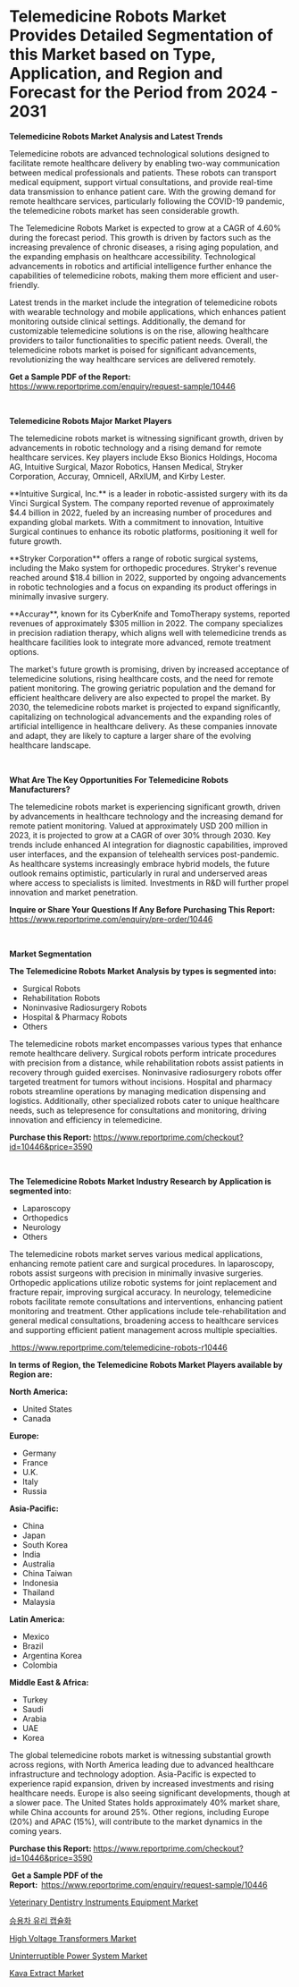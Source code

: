 <p><h1>Telemedicine Robots Market Provides Detailed Segmentation of this Market based on Type, Application, and Region and Forecast for the Period from 2024 - 2031</h1></p><p><strong>Telemedicine Robots Market Analysis and Latest Trends</strong></p>
<p><p>Telemedicine robots are advanced technological solutions designed to facilitate remote healthcare delivery by enabling two-way communication between medical professionals and patients. These robots can transport medical equipment, support virtual consultations, and provide real-time data transmission to enhance patient care. With the growing demand for remote healthcare services, particularly following the COVID-19 pandemic, the telemedicine robots market has seen considerable growth.</p><p>The Telemedicine Robots Market is expected to grow at a CAGR of 4.60% during the forecast period. This growth is driven by factors such as the increasing prevalence of chronic diseases, a rising aging population, and the expanding emphasis on healthcare accessibility. Technological advancements in robotics and artificial intelligence further enhance the capabilities of telemedicine robots, making them more efficient and user-friendly.</p><p>Latest trends in the market include the integration of telemedicine robots with wearable technology and mobile applications, which enhances patient monitoring outside clinical settings. Additionally, the demand for customizable telemedicine solutions is on the rise, allowing healthcare providers to tailor functionalities to specific patient needs. Overall, the telemedicine robots market is poised for significant advancements, revolutionizing the way healthcare services are delivered remotely.</p></p>
<p><strong>Get a Sample PDF of the Report:&nbsp;</strong> <a href="https://www.reportprime.com/enquiry/request-sample/10446">https://www.reportprime.com/enquiry/request-sample/10446</a></p>
<p>&nbsp;</p>
<p><strong>Telemedicine Robots Major Market Players</strong></p>
<p><p>The telemedicine robots market is witnessing significant growth, driven by advancements in robotic technology and a rising demand for remote healthcare services. Key players include Ekso Bionics Holdings, Hocoma AG, Intuitive Surgical, Mazor Robotics, Hansen Medical, Stryker Corporation, Accuray, Omnicell, ARxIUM, and Kirby Lester.</p><p>**Intuitive Surgical, Inc.** is a leader in robotic-assisted surgery with its da Vinci Surgical System. The company reported revenue of approximately $4.4 billion in 2022, fueled by an increasing number of procedures and expanding global markets. With a commitment to innovation, Intuitive Surgical continues to enhance its robotic platforms, positioning it well for future growth.</p><p>**Stryker Corporation** offers a range of robotic surgical systems, including the Mako system for orthopedic procedures. Stryker's revenue reached around $18.4 billion in 2022, supported by ongoing advancements in robotic technologies and a focus on expanding its product offerings in minimally invasive surgery.</p><p>**Accuray**, known for its CyberKnife and TomoTherapy systems, reported revenues of approximately $305 million in 2022. The company specializes in precision radiation therapy, which aligns well with telemedicine trends as healthcare facilities look to integrate more advanced, remote treatment options.</p><p>The market's future growth is promising, driven by increased acceptance of telemedicine solutions, rising healthcare costs, and the need for remote patient monitoring. The growing geriatric population and the demand for efficient healthcare delivery are also expected to propel the market. By 2030, the telemedicine robots market is projected to expand significantly, capitalizing on technological advancements and the expanding roles of artificial intelligence in healthcare delivery. As these companies innovate and adapt, they are likely to capture a larger share of the evolving healthcare landscape.</p></p>
<p>&nbsp;</p>
<p><strong>What Are The Key Opportunities For Telemedicine Robots Manufacturers?</strong></p>
<p><p>The telemedicine robots market is experiencing significant growth, driven by advancements in healthcare technology and the increasing demand for remote patient monitoring. Valued at approximately USD 200 million in 2023, it is projected to grow at a CAGR of over 30% through 2030. Key trends include enhanced AI integration for diagnostic capabilities, improved user interfaces, and the expansion of telehealth services post-pandemic. As healthcare systems increasingly embrace hybrid models, the future outlook remains optimistic, particularly in rural and underserved areas where access to specialists is limited. Investments in R&D will further propel innovation and market penetration.</p></p>
<p><strong>Inquire or Share Your Questions If Any Before Purchasing This Report:</strong> <a href="https://www.reportprime.com/enquiry/pre-order/10446">https://www.reportprime.com/enquiry/pre-order/10446</a></p>
<p>&nbsp;</p>
<p><strong>Market Segmentation</strong></p>
<p><strong>The Telemedicine Robots Market Analysis by types is segmented into:</strong></p>
<p><ul><li>Surgical Robots</li><li>Rehabilitation Robots</li><li>Noninvasive Radiosurgery Robots</li><li>Hospital & Pharmacy Robots</li><li>Others</li></ul></p>
<p><p>The telemedicine robots market encompasses various types that enhance remote healthcare delivery. Surgical robots perform intricate procedures with precision from a distance, while rehabilitation robots assist patients in recovery through guided exercises. Noninvasive radiosurgery robots offer targeted treatment for tumors without incisions. Hospital and pharmacy robots streamline operations by managing medication dispensing and logistics. Additionally, other specialized robots cater to unique healthcare needs, such as telepresence for consultations and monitoring, driving innovation and efficiency in telemedicine.</p></p>
<p><strong>Purchase this Report:&nbsp;</strong><a href="https://www.reportprime.com/checkout?id=10446&price=3590">https://www.reportprime.com/checkout?id=10446&price=3590</a></p>
<p>&nbsp;</p>
<p><strong>The Telemedicine Robots Market Industry Research by Application is segmented into:</strong></p>
<p><ul><li>Laparoscopy</li><li>Orthopedics</li><li>Neurology</li><li>Others</li></ul></p>
<p><p>The telemedicine robots market serves various medical applications, enhancing remote patient care and surgical procedures. In laparoscopy, robots assist surgeons with precision in minimally invasive surgeries. Orthopedic applications utilize robotic systems for joint replacement and fracture repair, improving surgical accuracy. In neurology, telemedicine robots facilitate remote consultations and interventions, enhancing patient monitoring and treatment. Other applications include tele-rehabilitation and general medical consultations, broadening access to healthcare services and supporting efficient patient management across multiple specialties.</p></p>
<p><a href="https://www.reportprime.com/telemedicine-robots-r10446">&nbsp;https://www.reportprime.com/telemedicine-robots-r10446</a></p>
<p><strong>In terms of Region, the Telemedicine Robots Market Players available by Region are:</strong></p>
<p>
    <p> <strong> North America: </strong>
        <ul>
            <li>United States</li>
            <li>Canada</li>
        </ul>
        </p> 
    <p> <strong> Europe: </strong>
        <ul>
            <li>Germany</li>
            <li>France</li>
            <li>U.K.</li>
            <li>Italy</li>
            <li>Russia</li>
        </ul>
        </p> 
    <p> <strong> Asia-Pacific: </strong>
        <ul>
            <li>China</li>
            <li>Japan</li>
            <li>South Korea</li>
            <li>India</li>
            <li>Australia</li>
            <li>China Taiwan</li>
            <li>Indonesia</li>
            <li>Thailand</li>
            <li>Malaysia</li>
        </ul>
        </p> 
    <p> <strong> Latin America: </strong>
        <ul>
            <li>Mexico</li>
            <li>Brazil</li>
            <li>Argentina Korea</li>
            <li>Colombia</li>
        </ul>
        </p> 
    <p> <strong> Middle East & Africa: </strong>
        <ul>
            <li>Turkey</li>
            <li>Saudi</li>
            <li>Arabia</li>
            <li>UAE</li>
            <li>Korea</li>
        </ul>
    </p>
    </p>
<p><p>The global telemedicine robots market is witnessing substantial growth across regions, with North America leading due to advanced healthcare infrastructure and technology adoption. Asia-Pacific is expected to experience rapid expansion, driven by increased investments and rising healthcare needs. Europe is also seeing significant developments, though at a slower pace. The United States holds approximately 40% market share, while China accounts for around 25%. Other regions, including Europe (20%) and APAC (15%), will contribute to the market dynamics in the coming years.</p></p>
<p><strong>Purchase this Report: </strong><a href="https://www.reportprime.com/checkout?id=10446&price=3590">https://www.reportprime.com/checkout?id=10446&price=3590</a></p>
<p>&nbsp;<strong>Get a Sample PDF of the Report:&nbsp;&nbsp;</strong><a href="https://www.reportprime.com/enquiry/request-sample/10446">https://www.reportprime.com/enquiry/request-sample/10446</a></p>
<p><strong></strong></p>
<p><p><a href="https://github.com/provorikovar/Market-Research-Report-List-6/blob/main/veterinary-dentistry-instruments-equipment-market.md">Veterinary Dentistry Instruments Equipment Market</a></p><p><a href="https://medium.com/@adsogvwv75/%EC%84%B8%EA%B3%84-passenger-car-glass-encapsulation-market-%EC%9D%80-2024%EC%97%90%EC%84%9C-2031%EB%A1%9C-%EC%97%B0%ED%8F%89%EA%B7%A0-%EC%A6%9D%EA%B0%80%EC%9C%A8%EC%9D%84-%EB%B3%B4%EC%9D%BC-%EA%B2%83%EC%9C%BC%EB%A1%9C-%EC%98%88%EC%83%81%EB%90%A9%EB%8B%88%EB%8B%A4-e96f4d5e1e18?postPublishedType=initial">승용차 유리 캡슐화</a></p><p><a href="https://issuu.com/reportprime-2/docs/high-voltage-transformers-market-si_be549a259dc446">High Voltage Transformers Market</a></p><p><a href="https://issuu.com/reportprime-2/docs/uninterruptible-power-system-market_62bba8823e33b9">Uninterruptible Power System Market</a></p><p><a href="https://medium.com/@lottierunte1948/global-kava-extract-market-landscape-future-trends-and-market-strategic-forecast-2024-2031-4cc5be494c94">Kava Extract Market</a></p></p>